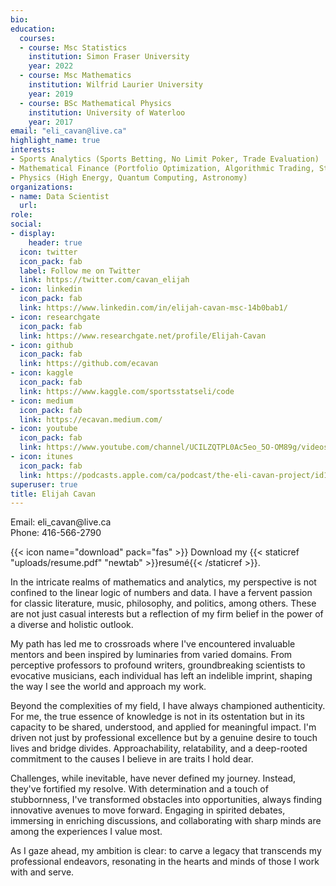 ```yaml
---
bio: 
education:
  courses:
  - course: Msc Statistics
    institution: Simon Fraser University
    year: 2022
  - course: Msc Mathematics
    institution: Wilfrid Laurier University
    year: 2019
  - course: BSc Mathematical Physics
    institution: University of Waterloo
    year: 2017
email: "eli_cavan@live.ca"
highlight_name: true
interests:
- Sports Analytics (Sports Betting, No Limit Poker, Trade Evaluation)
- Mathematical Finance (Portfolio Optimization, Algorithmic Trading, Stochastic Processes)
- Physics (High Energy, Quantum Computing, Astronomy)
organizations:
- name: Data Scientist
  url: 
role: 
social:
- display:
    header: true
  icon: twitter
  icon_pack: fab
  label: Follow me on Twitter
  link: https://twitter.com/cavan_elijah
- icon: linkedin
  icon_pack: fab
  link: https://www.linkedin.com/in/elijah-cavan-msc-14b0bab1/
- icon: researchgate
  icon_pack: fab
  link: https://www.researchgate.net/profile/Elijah-Cavan
- icon: github
  icon_pack: fab
  link: https://github.com/ecavan
- icon: kaggle
  icon_pack: fab
  link: https://www.kaggle.com/sportsstatseli/code
- icon: medium
  icon_pack: fab
  link: https://ecavan.medium.com/
- icon: youtube
  icon_pack: fab
  link: https://www.youtube.com/channel/UCILZQTPL0Ac5eo_5O-OM89g/videos
- icon: itunes
  icon_pack: fab
  link: https://podcasts.apple.com/ca/podcast/the-eli-cavan-project/id1510865992
superuser: true
title: Elijah Cavan
---
```


Email: eli_cavan\@live.ca                                  
Phone: 416-566-2790


{{< icon name="download" pack="fas" >}} Download my {{< staticref "uploads/resume.pdf" "newtab" >}}resumé{{< /staticref >}}.

In the intricate realms of mathematics and analytics, my perspective is not confined to the linear logic of numbers and data. I have a fervent passion for classic literature, music, philosophy, and politics, among others. These are not just casual interests but a reflection of my firm belief in the power of a diverse and holistic outlook.

My path has led me to crossroads where I've encountered invaluable mentors and been inspired by luminaries from varied domains. From perceptive professors to profound writers, groundbreaking scientists to evocative musicians, each individual has left an indelible imprint, shaping the way I see the world and approach my work.

Beyond the complexities of my field, I have always championed authenticity. For me, the true essence of knowledge is not in its ostentation but in its capacity to be shared, understood, and applied for meaningful impact. I'm driven not just by professional excellence but by a genuine desire to touch lives and bridge divides. Approachability, relatability, and a deep-rooted commitment to the causes I believe in are traits I hold dear.

Challenges, while inevitable, have never defined my journey. Instead, they've fortified my resolve. With determination and a touch of stubbornness, I've transformed obstacles into opportunities, always finding innovative avenues to move forward. Engaging in spirited debates, immersing in enriching discussions, and collaborating with sharp minds are among the experiences I value most.

As I gaze ahead, my ambition is clear: to carve a legacy that transcends my professional endeavors, resonating in the hearts and minds of those I work with and serve.
